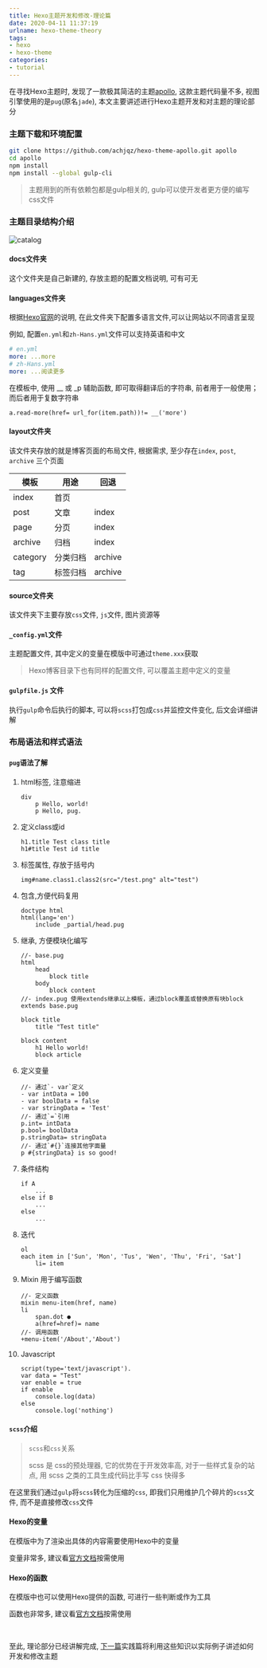 ```yaml
---
title: Hexo主题开发和修改-理论篇
date: 2020-04-11 11:37:19
urlname: hexo-theme-theory
tags: 
- hexo
- hexo-theme
categories:
- tutorial
---
```


在寻找Hexo主题时, 发现了一款极其简洁的主题[apollo](https://github.com/achjqz/hexo-theme-apollo), 这款主题代码量不多, 视图引擎使用的是`pug`(原名`jade`), 本文主要讲述进行Hexo主题开发和对主题的理论部分

<!--more-->

### 主题下载和环境配置

``` bash
git clone https://github.com/achjqz/hexo-theme-apollo.git apollo
cd apollo
npm install
npm install --global gulp-cli
```

> 主题用到的所有依赖包都是gulp相关的, gulp可以使开发者更方便的编写css文件

### 主题目录结构介绍

![catalog](https://pic.rmb.bdstatic.com/e5d6dc0330e0dbfb33d4419d968c5a8c.png)

#### docs文件夹

这个文件夹是自己新建的, 存放主题的配置文档说明, 可有可无

#### languages文件夹

根据[Hexo官网](https://hexo.io/zh-cn/docs/internationalization.html)的说明, 在此文件夹下配置多语言文件,可以让网站以不同语言呈现

例如, 配置`en.yml`和`zh-Hans.yml`文件可以支持英语和中文

``` yml
# en.yml
more: ...more
# zh-Hans.yml
more: ...阅读更多
```

在模板中, 使用 __ 或 _p 辅助函数, 即可取得翻译后的字符串, 前者用于一般使用；而后者用于复数字符串

```pug
a.read-more(href= url_for(item.path))!= __('more')
```

#### layout文件夹

该文件夹存放的就是博客页面的布局文件, 根据需求, 至少存在`index`, `post`, `archive` 三个页面

|模板	 |用途	|回退 |
| ---- | ---- | ---- |
|index	 |首页	|     |
|post	 |文章	|index |
|page	 |分页	|index |
|archive |	归档	|index |
|category |	分类归档	|archive |
|tag	|标签归档	|archive |

#### source文件夹

该文件夹下主要存放`css`文件, `js`文件, 图片资源等

#### `_config.yml`文件

主题配置文件, 其中定义的变量在模版中可通过`theme.xxx`获取

> Hexo博客目录下也有同样的配置文件, 可以覆盖主题中定义的变量

#### `gulpfile.js` 文件

执行`gulp`命令后执行的脚本, 可以将`scss`打包成`css`并监控文件变化, 后文会详细讲解






### 布局语法和样式语法

#### `pug`语法了解

1. html标签, 注意缩进

    ``` pug
    div
        p Hello, world!
        p Hello, pug.
    ```

2. 定义class或id

    ``` pug
    h1.title Test class title
    h1#title Test id title
    ```

3. 标签属性, 存放于括号内

    ``` pug
    img#name.class1.class2(src="/test.png" alt="test")
    ```

4. 包含,方便代码复用

    ``` pug
    doctype html
    html(lang='en')
        include _partial/head.pug
    ```

5. 继承, 方便模块化编写

    ``` pug
    //- base.pug
    html
        head
            block title
        body
            block content
    //- index.pug 使用extends继承以上模板，通过block覆盖或替换原有块block
    extends base.pug
    
    block title
        title "Test title"
    
    block content
        h1 Hello world!
        block article
    ```

6. 定义变量

    ``` pug
    //- 通过`- var`定义
    - var intData = 100
    - var boolData = false
    - var stringData = 'Test'
    //- 通过`=`引用
    p.int= intData
    p.bool= boolData
    p.stringData= stringData
    //- 通过`#{}`连接其他字面量
    p #{stringData} is so good!
    ```

7. 条件结构

    ``` pug
    if A
        ...
    else if B
        ...
    else 
        ...
    ```

8. 迭代

    ``` pug
    ol
    each item in ['Sun', 'Mon', 'Tus', 'Wen', 'Thu', 'Fri', 'Sat']
        li= item
    ```

9. Mixin 用于编写函数

    ```pug
    //- 定义函数
    mixin menu-item(href, name)
    li
        span.dot ●
        a(href=href)= name
    //- 调用函数
    +menu-item('/About','About')
    ```

10. Javascript

    ```pug
    script(type='text/javascript').
    var data = "Test"
    var enable = true
    if enable
        console.log(data)
    else
        console.log('nothing')
    ```

#### `scss`介绍

> `scss`和`css`关系 
> 
>scss 是 css的预处理器, 它的优势在于开发效率高, 对于一些样式复杂的站点, 用 scss 之类的工具生成代码比手写 css 快得多

在这里我们通过`gulp`将`scss`转化为压缩的`css`, 即我们只用维护几个碎片的`scss`文件, 而不是直接修改`css`文件

#### Hexo的变量

在模版中为了渲染出具体的内容需要使用Hexo中的变量

变量非常多, 建议看[官方文档](https://hexo.io/zh-cn/docs/variables)按需使用

#### Hexo的函数

在模版中也可以使用Hexo提供的函数, 可进行一些判断或作为工具

函数也非常多, 建议看[官方文档](https://hexo.io/zh-cn/docs/helpers)按需使用

</br>

至此, 理论部分已经讲解完成, [下一篇](https://blog.xhyh.best/tutorial/hexo-theme-dev/)实践篇将利用这些知识以实际例子讲述如何开发和修改主题